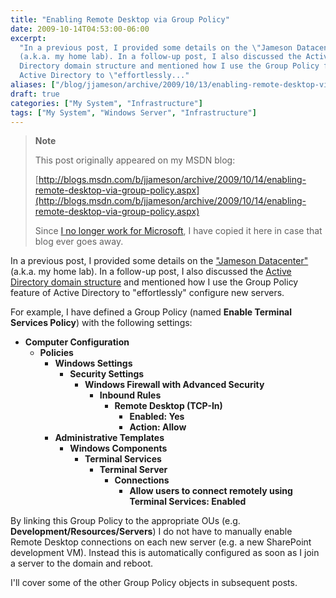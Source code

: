 ```yaml
---
title: "Enabling Remote Desktop via Group Policy"
date: 2009-10-14T04:53:00-06:00
excerpt:
  "In a previous post, I provided some details on the \"Jameson Datacenter\"
  (a.k.a. my home lab). In a follow-up post, I also discussed the Active
  Directory domain structure and mentioned how I use the Group Policy feature of
  Active Directory to \"effortlessly..."
aliases: ["/blog/jjameson/archive/2009/10/13/enabling-remote-desktop-via-group-policy.aspx", "/blog/jjameson/archive/2009/10/14/enabling-remote-desktop-via-group-policy.aspx"]
draft: true
categories: ["My System", "Infrastructure"]
tags: ["My System", "Windows Server", "Infrastructure"]
---
```


> **Note**
>
> This post originally appeared on my MSDN blog:
>
> [http://blogs.msdn.com/b/jjameson/archive/2009/10/14/enabling-remote-desktop-via-group-policy.aspx](http://blogs.msdn.com/b/jjameson/archive/2009/10/14/enabling-remote-desktop-via-group-policy.aspx)
>
> Since
> [I no longer work for Microsoft](/blog/jjameson/2011/09/02/last-day-with-microsoft),
> I have copied it here in case that blog ever goes away.

In a previous post, I provided some details on the
["Jameson Datacenter"](/blog/jjameson/2009/09/14/the-jameson-datacenter) (a.k.a.
my home lab). In a follow-up post, I also discussed the
[Active Directory domain structure](/blog/jjameson/2009/10/02/active-directory-domain-structure-in-the-jameson-datacenter)
and mentioned how I use the Group Policy feature of Active Directory to
"effortlessly" configure new servers.

For example, I have defined a Group Policy (named **Enable Terminal Services
Policy**) with the following settings:

- **Computer Configuration**
  - **Policies**
    - **Windows Settings**
      - **Security Settings**
        - **Windows Firewall with Advanced Security**
          - **Inbound Rules**
            - **Remote Desktop (TCP-In)**
              - **Enabled: Yes**
              - **Action: Allow**
    - **Administrative Templates**
      - **Windows Components**
        - **Terminal Services**
          - **Terminal Server**
            - **Connections**
              - **Allow users to connect remotely using Terminal Services:
                Enabled**

By linking this Group Policy to the appropriate OUs (e.g.
**Development/Resources/Servers**) I do not have to manually enable Remote
Desktop connections on each new server (e.g. a new SharePoint development VM).
Instead this is automatically configured as soon as I join a server to the
domain and reboot.

I'll cover some of the other Group Policy objects in subsequent posts.
